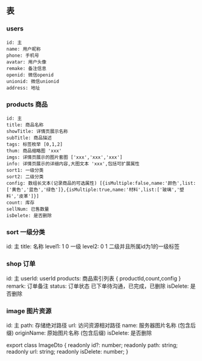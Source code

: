 ## 表

### users

```text
id: 主
name: 用户昵称
phone: 手机号
avatar: 用户头像
remake: 备注信息
openid: 微信openid
unionid: 微信unionid
address: 地址
```

### products 商品

```text
id: 主
title: 商品名称
showTitle: 详情页展示名称
subTitle: 商品描述
tags: 标签枚举 [0,1,2]
thum: 商品缩略图 'xxx'
imgs: 详情页展示的图片套图 ['xxx','xxx','xxx']
info: 详情页展示的详细内容,大图文本 'xxx',包括可扩展属性
sort1: 一级分类
sort2: 二级分类
config: 数组长文本(记录商品的可选属性) [{isMultiple:false,name:'颜色',list:['黄色','蓝色','绿色']},{isMultiple:true,name:'材料',list:['玻璃','塑料','皮革']}]
count: 库存
sellNum: 已售数量
isDelete: 是否删除
```

### sort 一级分类

id: 主
title: 名称
level1: 1 0 一级
level2: 0 1 二级并且所属id为1的一级标签

### shop 订单

id: 主
userId: userId
products: 商品索引列表 { productId,count,config }
remark: 订单备注
status: 订单状态 已下单待沟通，已完成，已删除
isDelete: 是否删除

### image 图片资源

id: 主
path: 存储绝对路径
url: 访问资源相对路径
name: 服务器图片名称 (包含后缀)
originName: 原始图片名称 (包含后缀)
isDelete: 是否删除

export class ImageDto {
readonly id?: number;
readonly path: string;
readonly url: string;
readonly isDelete: number;
}
